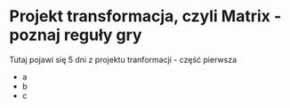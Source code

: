 # Projekt transformacja, czyli Matrix - poznaj reguły gry
Tutaj pojawi się 5 dni z projektu tranformacji - część pierwsza
- a
- b
- c
